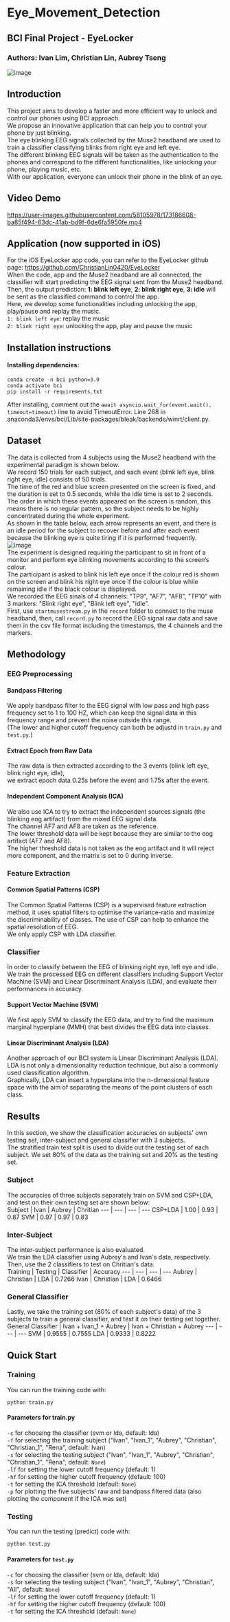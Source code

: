 # Eye_Movement_Detection

## BCI Final Project - EyeLocker

### Authors: Ivan Lim, Christian Lin, Aubrey Tseng
![image](https://user-images.githubusercontent.com/58105978/173184062-202193c5-e286-4e19-854b-d35a3723960b.png)
<br>

## Introduction

This project aims to develop a faster and more efficient way to unlock and control our phones using BCI approach.  <br>
We propose an innovative application that can help you to control your phone by just blinking.  <br>
The eye blinking EEG signals collected by the Muse2 headband are used to train a classifier classifying blinks from right eye and left eye.  <br>
The different blinking EEG signals will be taken as the authentication to the phones and correspond to the different functionalities, like unlocking your phone, playing music, etc. <br>
With our application, everyone can unlock their phone in the blink of an eye.
 <br>
## Video Demo

https://user-images.githubusercontent.com/58105978/173186608-ba85f494-63dc-41ab-bd9f-6de6fa5950fe.mp4



## Application (now supported in iOS)
For the iOS EyeLocker app code, you can refer to the EyeLocker github page: https://github.com/ChristianLin0420/EyeLocker<br>
When the code, app and the Muse2 headband are all connected, the classifier will start predicting the EEG signal sent from the Muse2 headband. <br>
Then, the output prediction: **1: blink left eye**, **2: blink right eye**, **3: idle** will be sent as the classified command to control the app. <br>
Here, we develop some functionalities including unlocking the app, play/pause and replay the music. <br>
`1: blink left eye`: replay the music <br>
`2: blink right eye`: unlocking the app, play and pause the music <br>

## Installation instructions

#### Installing dependencies:

```shell
conda create -n bci python=3.9
conda activate bci
pip install -r requirements.txt
```

After installing, comment out the ```await asyncio.wait_for(event.wait(), timeout=timeout)``` line to avoid TimeoutError. 
Line 268 in anaconda3/envs/bci/Lib/site-packages/bleak/backends/winrt/client.py.

## Dataset

The data is collected from 4 subjects using the Muse2 headband with the experimental paradigm is shown below. <br>
We record 150 trials for each subject, and each event (blink left eye, blink right eye, idle) consists of 50 trials. <br>
The time of the red and blue screen presented on the screen is fixed, and the duration is set to 0.5 seconds, 
while the idle time is set to 2 seconds. <br>
The order in which these events appeared on the screen is random, this means there is no regular pattern, so the subject needs to be highly concentrated during the whole experiment. <br>
As shown in the table below, each arrow represents an event, and there is an idle period for the subject to recover before and after each event because the blinking eye is quite tiring if it is performed frequently. <br>
![image](https://user-images.githubusercontent.com/58105978/173168116-ed4e7b76-a9ea-4c19-a907-9cebe13b99d4.png) <br>
The experiment is designed requiring the participant to sit in front of a monitor and perform eye blinking movements according to the screen’s colour. <br>
The participant is asked to blink his left eye once if the colour red is shown on the screen and blink his right eye once if the colour is blue while remaining idle if the black colour is displayed. <br>
We recorded the EEG sinals of 4 channels: "TP9", "AF7", "AF8", "TP10" with 3 markers: "Blink right eye", "Blink left eye", "idle". <br>
First, use `startmusestream.py` in the `record` folder to connect to the muse headband, then, call `record.py` to record the EEG signal raw data and save them in the csv file format including the timestamps, the 4 channels and the markers. <br>

## Methodology

### EEG Preprocessing

#### Bandpass Filtering
We apply bandpass filter to the EEG signal with low pass and high pass frequency set to 1 to 100 HZ, which can keep the signal data in this frequency range and prevent the noise outside this range. <br>
(The lower and higher cutoff frequency can both be adjustd in `train.py` and `test.py`.) <br>
#### Extract Epoch from Raw Data
The raw data is then extracted according to the 3 events (blink left eye, blink right eye, idle), <br> we extract epoch data 0.25s before the event and 1.75s after the event. <br>
#### Independent Component Analysis (ICA)
We also use ICA to try to extract the independent sources signals (the blinking eog artifact) from the mixed EEG signal data. <br>
The channel AF7 and AF8 are taken as the reference. <br> The lower threshold data will be kept because they are similar to the eog artifact (AF7 and AF8). <br>
The higher threshold data is not taken as the eog artifact and it will reject more component, and the matrix is set to 0 during inverse.

### Feature Extraction

#### Common Spatial Patterns (CSP)
The Common Spatial Patterns (CSP) is a supervised feature extraction method, it uses spatial filters to optimise the variance-ratio and maximize the discriminability of classes. The use of CSP can help to enhance the spatial resolution of EEG. <br>
We only apply CSP with LDA classifier.

### Classifier
In order to classify between the EEG of blinking right eye, left eye and idle. <br>
We train the processed EEG on different classifiers including Support Vector Machine (SVM) and Linear Discriminant Analysis (LDA), and evaluate their performances in accuracy.  

#### Support Vector Machine (SVM)
We first apply SVM to classify the EEG data, and try to find the maximum marginal hyperplane (MMH) that best divides the EEG data into classes.

#### Linear Discriminant Analysis (LDA)
Another approach of our BCI system is Linear Discriminant Analysis (LDA). <br>
LDA is not only a dimensionality reduction technique, but also a commonly used classification algorithm. <br>
Graphically, LDA can insert a hyperplane into the n-dimensional feature space with the aim of separating the means of the point clusters of each class. <br>

## Results

In this section, we show the classification accuracies on subjects' own testing set, inter-subject and general classifier with 3 subjects.<br>
The stratified train test split is used to divide out the testing set of each subject. We set 80% of the data as the training set and 20% as the testing set. <br>
### Subject
The accuracies of three subjects separately train on SVM and CSP+LDA, and test on their own testing set are shown below: <br>
Subject | Ivan | Aubrey | Chritian
--- | --- | --- | ---
CSP+LDA | 1.00  | 0.93 | 0.87
SVM | 0.97 | 0.97 | 0.83

### Inter-Subject
The inter-subject performance is also evaluated. <br>
We train the LDA classifier using Aubrey's and Ivan's data, respectively. Then, use the 2 classifiers to test on Chritian's data. <br>
Training | Testing | Classifier | Accuracy
--- | --- | --- | ---
Aubrey | Christian  | LDA | 0.7266
Ivan | Christian | LDA | 0.6466

### General Classifier
Lastly, we take the training set (80% of each subject's data) of the 3 subjects to train a general classifier, and test it on their testing set together. <br>
General Classifier | Ivan + Ivan_1 + Aubrey | Ivan + Christian + Aubrey
--- | --- | --- 
SVM | 0.9555 | 0.7555
LDA | 0.9333 | 0.8222

## Quick Start

### Training
You can run the training code with:
```shell 
python train.py
```
#### Parameters for train.py
`-c` for choosing the classifier (svm or lda, default: lda) <br>
`-f` for selecting the training subject ("Ivan", "Ivan_1", "Aubrey", "Christian", "Christian_1", "Rena", default: Ivan) <br>
`-s` for selecting the testing subject ("Ivan", "Ivan_1", "Aubrey", "Christian", "Christian_1", "Rena", default: `None`)<br>
`-lf` for setting the lower cutoff frequency (default: 1) <br>
`-hf` for setting the higher cutoff frequency (default: 100)<br>
`-t` for setting the ICA threshold (default: `None`)<br>
`-p` for plotting the five subjects' raw and bandpass filtered data (also plotting the component if the ICA was set) <br>

### Testing
You can run the testing (predict) code with:
```shell 
python test.py
```
#### Parameters for `test.py`
`-c` for choosing the classifier (svm or lda, default: lda) <br>
`-s` for selecting the testing subject ("Ivan", "Ivan_1", "Aubrey", "Christian", "All", default: `None`)<br>
`-lf` for setting the lower cutoff frequency (default: 1) <br>
`-hf` for setting the higher cutoff frequency (default: 100)<br>
`-t` for setting the ICA threshold (default: `None`)<br>
